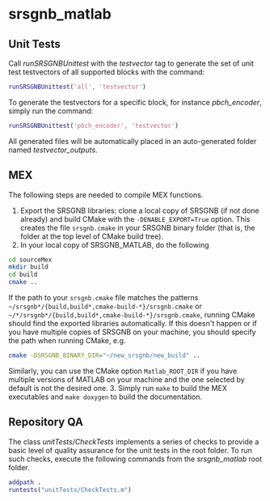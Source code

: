 # srsgnb_matlab

## Unit Tests

Call *runSRSGNBUnittest* with the *testvector* tag to generate the set of unit test testvectors of all supported blocks with the command:

```matlab
runSRSGNBUnittest('all', 'testvector')
```

To generate the testvectors for a specific block, for instance *pbch_encoder*, simply run the command:

```matlab
runSRSGNBUnittest('pbch_encoder', 'testvector')
```

All generated files will be automatically placed in an auto-generated folder named *testvector_outputs*.

## MEX
The following steps are needed to compile MEX functions.
1. Export the SRSGNB libraries: clone a local copy of SRSGNB (if not done already) and build CMake with the `-DENABLE_EXPORT=True` option. This creates the file `srsgnb.cmake` in your SRSGNB binary folder (that is, the folder at the top level of CMake build tree).
2. In your local copy of SRSGNB_MATLAB, do the following
```bash
cd sourceMex
mkdir build
cd build
cmake ..
```
If the path to your `srsgnb.cmake` file matches the patterns `~/srsgnb*/{build,build*,cmake-build-*}/srsgnb.cmake` or `~/*/srsgnb*/{build,build*,cmake-build-*}/srsgnb.cmake`, running CMake should find the exported libraries automatically. If this doesn't happen or if you have multiple copies of SRSGNB on your machine, you should specify the path when running CMake, e.g.
```bash
cmake -DSRSGNB_BINARY_DIR="~/new_srsgnb/new_build" ..
```
Similarly, you can use the CMake option `Matlab_ROOT_DIR` if you have multiple versions of MATLAB on your machine and the one selected by default is not the desired one.
3. Simply run `make` to build the MEX executables and `make doxygen` to build the documentation.

## Repository QA
The class *unitTests/CheckTests* implements a series of checks to provide a basic level of quality assurance for the unit tests in the root folder. To run such checks, execute the following commands from the *srsgnb_matlab* root folder.
```matlab
addpath .
runtests("unitTests/CheckTests.m")
```
